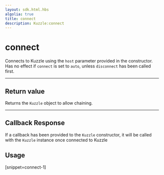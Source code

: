 ```yaml
---
layout: sdk.html.hbs
algolia: true
title: connect
description: Kuzzle:connect
---
```

  

# connect
Connects to Kuzzle using the `host` parameter provided in the constructor.
Has no effect if ``connect`` is set to ``auto``, unless ``disconnect`` has been called first.

---

## Return value

Returns the `Kuzzle` object to allow chaining.

---

## Callback Response

If a callback has been provided to the `Kuzzle` constructor, it will be called with the `Kuzzle` instance once connected to Kuzzle

## Usage

[snippet=connect-1]
